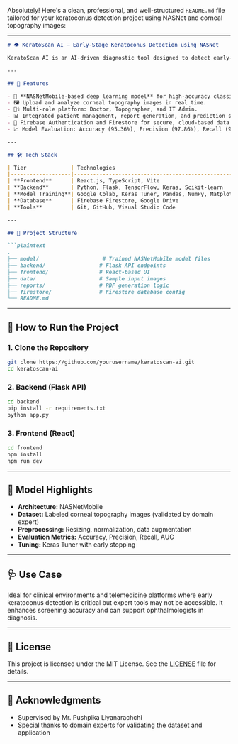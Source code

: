 Absolutely! Here's a clean, professional, and well-structured `README.md` file tailored for your keratoconus detection project using NASNet and corneal topography images:

---

````markdown
# 👁️ KeratoScan AI – Early-Stage Keratoconus Detection using NASNet

KeratoScan AI is an AI-driven diagnostic tool designed to detect early-stage keratoconus—a progressive eye disease—using corneal topography images. Leveraging the NASNet deep learning architecture, this system offers accurate classification alongside a user-friendly, multi-role web interface suitable for medical professionals.

---

## 🚀 Features

- 🧠 **NASNetMobile-based deep learning model** for high-accuracy classification.
- 🖼️ Upload and analyze corneal topography images in real time.
- 🧑‍⚕️ Multi-role platform: Doctor, Topographer, and IT Admin.
- 📊 Integrated patient management, report generation, and prediction storage.
- 🔐 Firebase Authentication and Firestore for secure, cloud-based data handling.
- 📈 Model Evaluation: Accuracy (95.36%), Precision (97.86%), Recall (98.15%), AUC (0.9869)

---

## 🛠️ Tech Stack

| Tier              | Technologies                                                                 |
|-------------------|------------------------------------------------------------------------------|
| **Frontend**      | React.js, TypeScript, Vite                                                   |
| **Backend**       | Python, Flask, TensorFlow, Keras, Scikit-learn                               |
| **Model Training**| Google Colab, Keras Tuner, Pandas, NumPy, Matplotlib                         |
| **Database**      | Firebase Firestore, Google Drive                                             |
| **Tools**         | Git, GitHub, Visual Studio Code                                              |

---

## 📂 Project Structure

```plaintext
.
├── model/                    # Trained NASNetMobile model files
├── backend/                 # Flask API endpoints
├── frontend/                # React-based UI
├── data/                    # Sample input images
├── reports/                 # PDF generation logic
├── firestore/               # Firestore database config
└── README.md
````

---

## 🧪 How to Run the Project

### 1. Clone the Repository

```bash
git clone https://github.com/yourusername/keratoscan-ai.git
cd keratoscan-ai
```

### 2. Backend (Flask API)

```bash
cd backend
pip install -r requirements.txt
python app.py
```

### 3. Frontend (React)

```bash
cd frontend
npm install
npm run dev
```

---

## 🧠 Model Highlights

* **Architecture:** NASNetMobile
* **Dataset:** Labeled corneal topography images (validated by domain expert)
* **Preprocessing:** Resizing, normalization, data augmentation
* **Evaluation Metrics:** Accuracy, Precision, Recall, AUC
* **Tuning:** Keras Tuner with early stopping

---

## 🩺 Use Case

Ideal for clinical environments and telemedicine platforms where early keratoconus detection is critical but expert tools may not be accessible. It enhances screening accuracy and can support ophthalmologists in diagnosis.

---

## 📜 License

This project is licensed under the MIT License. See the [LICENSE](LICENSE) file for details.

---

## 🙏 Acknowledgments

* Supervised by Mr. Pushpika Liyanarachchi
* Special thanks to domain experts for validating the dataset and application
